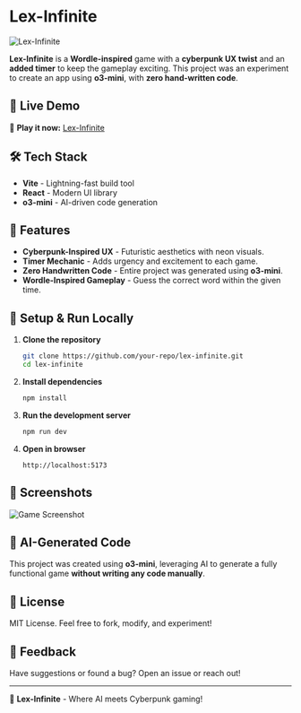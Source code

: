 # Lex-Infinite

![Lex-Infinite](https://lex-infinite.netlify.app/preview.png)

**Lex-Infinite** is a **Wordle-inspired** game with a **cyberpunk UX twist** and an **added timer** to keep the gameplay exciting. This project was an experiment to create an app using **o3-mini**, with **zero hand-written code**.

## 🔗 Live Demo

🚀 **Play it now:** [Lex-Infinite](https://lex-infinite.netlify.app/)

## 🛠️ Tech Stack

- **Vite** - Lightning-fast build tool
- **React** - Modern UI library
- **o3-mini** - AI-driven code generation

## 🎯 Features

- **Cyberpunk-Inspired UX** - Futuristic aesthetics with neon visuals.
- **Timer Mechanic** - Adds urgency and excitement to each game.
- **Zero Handwritten Code** - Entire project was generated using **o3-mini**.
- **Wordle-Inspired Gameplay** - Guess the correct word within the given time.

## 🚀 Setup & Run Locally

1. **Clone the repository**
   ```sh
   git clone https://github.com/your-repo/lex-infinite.git
   cd lex-infinite
   ```
2. **Install dependencies**
   ```sh
   npm install
   ```
3. **Run the development server**
   ```sh
   npm run dev
   ```
4. **Open in browser**
   ```
   http://localhost:5173
   ```

## 🎨 Screenshots

![Game Screenshot](https://lex-infinite.netlify.app/screenshot1.png)

## 🤖 AI-Generated Code

This project was created using **o3-mini**, leveraging AI to generate a fully functional game **without writing any code manually**.

## 📜 License

MIT License. Feel free to fork, modify, and experiment!

## 💬 Feedback

Have suggestions or found a bug? Open an issue or reach out!

---

🚀 **Lex-Infinite** - Where AI meets Cyberpunk gaming!